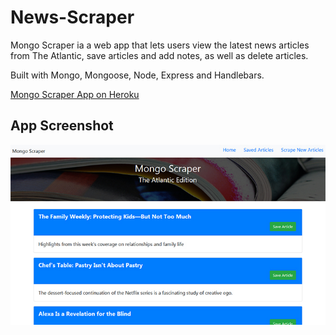 # News-Scraper

Mongo Scraper ia a web app that lets users view the latest news articles from The Atlantic, save articles and add notes, as well as delete articles.

Built with Mongo, Mongoose, Node, Express and Handlebars. 

[Mongo Scraper App on Heroku](https://arcane-bastion-92075.herokuapp.com/)

## App Screenshot
![App Screenshot](https://github.com/jenjenw23/jenjenw23.github.io/blob/master/assets/images/news-scraper.jpg)